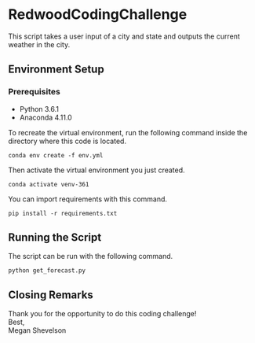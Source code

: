 # RedwoodCodingChallenge

This script takes a user input of a city and state and outputs the current weather in the city.

## Environment Setup
### Prerequisites
* Python 3.6.1
* Anaconda 4.11.0
  
To recreate the virtual environment, run the following command inside the directory where this code is located.
```
conda env create -f env.yml
```
Then activate the virtual environment you just created.
```
conda activate venv-361
```
You can import requirements with this command.
```
pip install -r requirements.txt
```
## Running the Script
The script can be run with the following command.
```
python get_forecast.py
```
## Closing Remarks
Thank you for the opportunity to do this coding challenge!  
Best,  
Megan Shevelson
